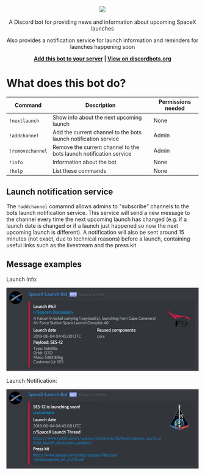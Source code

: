 <p align="center">
<img width="400" src="https://discordbots.org/api/widget/411618411169447950.svg" href='https://discordbots.org/bot/411618411169447950'>
</p>

<p align="center">
A Discord bot for providing news and information about upcoming SpaceX launches
</p>
<p align="center">
Also provides a notification service for launch information and reminders for launches happening soon
</p>

<p align="center"><b><a href="https://discordapp.com/oauth2/authorize?client_id=411618411169447950&scope=bot&permissions=248896">Add this bot to your server</a> | <a href="https://discordbots.org/bot/411618411169447950">View on discordbots.org</a></b></p>

# What does this bot do?

Command|Description|Permissions needed
---|---|---
`!nextlaunch`|Show info about the next upcoming launch|None
`!addchannel`|Add the current channel to the bots launch notification service|Admin
`!removechannel`|Remove the current channel to the bots launch notification service|Admin
`!info`|Information about the bot|None
`!help`|List these commands|None

## Launch notification service

The `!addchannel` comamnd allows admins to "subscribe" channels to the bots launch notification service. This service will send a new message to the channel every time the next upcoming launch has changed (e.g. if a launch date is changed or if a launch just happened so now the next upcoming launch is different). A notification will also be sent around 15 minutes (not exact, due to technical reasons) before a launch, containing useful links such as the livestream and the press kit

## Message examples

Launch Info:

![LaunchInfo](screenshots/launchInfo.png)

Launch Notification:

![LaunchNotif](screenshots/launchNotif.png)
